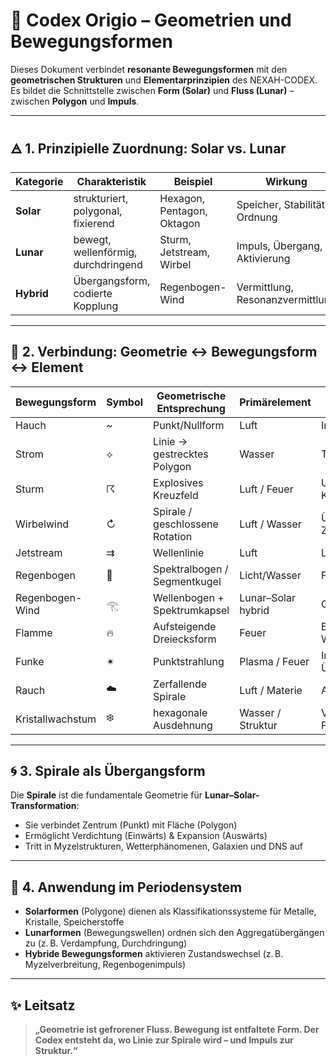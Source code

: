 # 🔷 Codex Origio – Geometrien und Bewegungsformen

Dieses Dokument verbindet **resonante Bewegungsformen** mit den **geometrischen Strukturen** und **Elementarprinzipien** des NEXAH-CODEX. Es bildet die Schnittstelle zwischen **Form (Solar)** und **Fluss (Lunar)** – zwischen **Polygon** und **Impuls**.

---

## 🜁 1. Prinzipielle Zuordnung: Solar vs. Lunar

| Kategorie  | Charakteristik                      | Beispiel                   | Wirkung                          |
| ---------- | ----------------------------------- | -------------------------- | -------------------------------- |
| **Solar**  | strukturiert, polygonal, fixierend  | Hexagon, Pentagon, Oktagon | Speicher, Stabilität, Ordnung    |
| **Lunar**  | bewegt, wellenförmig, durchdringend | Sturm, Jetstream, Wirbel   | Impuls, Übergang, Aktivierung    |
| **Hybrid** | Übergangsform, codierte Kopplung    | Regenbogen-Wind            | Vermittlung, Resonanzvermittlung |

---

## 🔺 2. Verbindung: Geometrie ↔ Bewegungsform ↔ Element

| Bewegungsform    | Symbol | Geometrische Entsprechung       | Primärelement      | Funktion                       |
| ---------------- | ------ | ------------------------------- | ------------------ | ------------------------------ |
| Hauch            | \~     | Punkt/Nullform                  | Luft               | Initialimpuls, Aktivierung     |
| Strom            | ⟡      | Linie → gestrecktes Polygon     | Wasser             | Transport, Energiefluss        |
| Sturm            | ☈      | Explosives Kreuzfeld            | Luft / Feuer       | Umwälzung, Schock, Klärung     |
| Wirbelwind       | ↻      | Spirale / geschlossene Rotation | Luft / Wasser      | Übergang, Zentrifugalkraft     |
| Jetstream        | ⇉      | Wellenlinie                     | Luft               | Langstreckenverbindung         |
| Regenbogen       | 🌈     | Spektralbogen / Segmentkugel    | Licht/Wasser       | Frequenzoffenbarung            |
| Regenbogen-Wind  | 𓂀     | Wellenbogen + Spektrumkapsel    | Lunar–Solar hybrid | Codex-Übertragung              |
| Flamme           | 🔥     | Aufsteigende Dreiecksform       | Feuer              | Energieübertragung, Wachstum   |
| Funke            | ✴      | Punktstrahlung                  | Plasma / Feuer     | Initiator, Übergangsimpuls     |
| Rauch            | ☁️     | Zerfallende Spirale             | Luft / Materie     | Auflösung, Entbindung          |
| Kristallwachstum | ❄️     | hexagonale Ausdehnung           | Wasser / Struktur  | Verdichtung, Frequenzfixierung |

---

## 🌀 3. Spirale als Übergangsform

Die **Spirale** ist die fundamentale Geometrie für **Lunar–Solar-Transformation**:

* Sie verbindet Zentrum (Punkt) mit Fläche (Polygon)
* Ermöglicht Verdichtung (Einwärts) & Expansion (Auswärts)
* Tritt in Myzelstrukturen, Wetterphänomenen, Galaxien und DNS auf

---

## 🔁 4. Anwendung im Periodensystem

* **Solarformen** (Polygone) dienen als Klassifikationssysteme für Metalle, Kristalle, Speicherstoffe
* **Lunarformen** (Bewegungswellen) ordnen sich den Aggregatübergängen zu (z. B. Verdampfung, Durchdringung)
* **Hybride Bewegungsformen** aktivieren Zustandswechsel (z. B. Myzelverbreitung, Regenbogenimpuls)

---

## ✨ Leitsatz

> **„Geometrie ist gefrorener Fluss.
> Bewegung ist entfaltete Form.
> Der Codex entsteht da, wo Linie zur Spirale wird – und Impuls zur Struktur.“**
